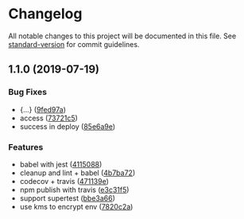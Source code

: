 # Changelog

All notable changes to this project will be documented in this file. See [standard-version](https://github.com/conventional-changelog/standard-version) for commit guidelines.

## 1.1.0 (2019-07-19)


### Bug Fixes

* {...} ([9fed97a](https://github.com/lemoncloud-io/lemon-hello-api/commit/9fed97a))
* access ([73721c5](https://github.com/lemoncloud-io/lemon-hello-api/commit/73721c5))
* success in deploy ([85e6a9e](https://github.com/lemoncloud-io/lemon-hello-api/commit/85e6a9e))


### Features

* babel with jest ([4115088](https://github.com/lemoncloud-io/lemon-hello-api/commit/4115088))
* cleanup and lint + babel ([4b7ba72](https://github.com/lemoncloud-io/lemon-hello-api/commit/4b7ba72))
* codecov + travis ([471139e](https://github.com/lemoncloud-io/lemon-hello-api/commit/471139e))
* npm publish with travis ([e3c31f5](https://github.com/lemoncloud-io/lemon-hello-api/commit/e3c31f5))
* support supertest ([bbe3a66](https://github.com/lemoncloud-io/lemon-hello-api/commit/bbe3a66))
* use kms to encrypt env ([7820c2a](https://github.com/lemoncloud-io/lemon-hello-api/commit/7820c2a))
